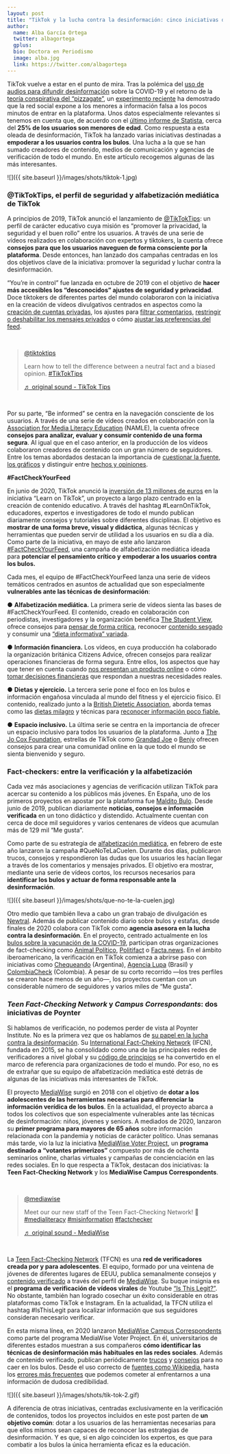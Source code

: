 ```yaml
---
layout: post
title: "TikTok y la lucha contra la desinformación: cinco iniciativas de alfabetización mediática"
author:
  name: Alba García Ortega
  twitter: albagortega
  gplus:  
  bio: Doctora en Periodismo
  image: alba.jpg
  link: https://twitter.com/albagortega
---
```

TikTok vuelve a estar en el punto de mira. Tras la polémica del [uso de audios para difundir desinformación](https://www.nbcnews.com/tech/tech-news/tiktok-audio-gives-new-virality-misinformation-rcna1393) sobre la COVID-19 y el retorno de la [teoría conspirativa del “pizzagate”](https://www.nytimes.com/2020/06/27/technology/pizzagate-justin-bieber-qanon-tiktok.html), un [experimento reciente](https://www.theguardian.com/technology/2021/oct/08/revealed-anti-vaccine-tiktok-videos-viewed-children-as-young-as-nine-covid) ha demostrado que la red social expone a los menores a información falsa a los pocos minutos de entrar en la plataforma. Unos datos especialmente relevantes si tenemos en cuenta que, de acuerdo con el [último informe de Statista](https://www.statista.com/topics/6077/tiktok/#dossierKeyfigures), cerca del **25% de los usuarios son menores de edad**. Como respuesta a esta oleada de desinformación, TikTok ha lanzado varias iniciativas destinadas a **empoderar a los usuarios contra los bulos**. Una lucha a la que se han sumado creadores de contenido, medios de comunicación y agencias de verificación de todo el mundo. En este artículo recogemos algunas de las más interesantes.

![]({{ site.baseurl }}/images/shots/tiktok-1.jpg)

### **@TikTokTips, el perfil de seguridad y alfabetización mediática de TikTok**

A principios de 2019, TikTok anunció el lanzamiento de [@TikTokTips](https://www.tiktok.com/@tiktoktips?lang=en): un perfil de carácter educativo cuya misión es “promover la privacidad, la seguridad y el buen rollo” entre los usuarios. A través de una serie de vídeos realizados en colaboración con expertos y tiktokers, la cuenta ofrece **consejos para que los usuarios naveguen de forma consciente por la plataforma**. Desde entonces, han lanzado dos campañas centradas en los dos objetivos clave de la iniciativa: promover la seguridad y luchar contra la desinformación.

“You’re in control” fue lanzada en octubre de 2019 con el objetivo de **hacer más accesibles los “desconocidos” ajustes de seguridad y privacidad**. Doce tiktokers de diferentes partes del mundo colaboraron con la iniciativa en la creación de vídeos divulgativos centrados en aspectos como la [creación de cuentas privadas](https://www.tiktok.com/@tiktoktips/video/6662441984747113734?source=h5_m&_r=1), los ajustes para [filtrar comentarios](https://www.tiktok.com/@tiktoktips/video/6662442830008421638?source=h5_m&_r=1), [restringir o deshabilitar los mensajes privados](https://www.tiktok.com/@tiktoktips/video/6662442504979221765?source=h5_m&_r=1) o cómo [ajustar las preferencias del feed](https://www.tiktok.com/@tiktoktips/video/6662444458073656582?source=h5_m&_r=1). 

<br>

<blockquote class="tiktok-embed" cite="https://www.tiktok.com/@tiktoktips/video/6854304331622010118" data-video-id="6854304331622010118" style="max-width: 605px;min-width: 325px;" > <section> <a target="_blank" title="@tiktoktips" href="https://www.tiktok.com/@tiktoktips">@tiktoktips</a> <p>Learn how to tell the difference between a neutral fact and a biased opinion. <a title="tiktoktips" target="_blank" href="https://www.tiktok.com/tag/tiktoktips">#TikTokTips</a></p> <a target="_blank" title="♬ original sound - TikTok Tips" href="https://www.tiktok.com/music/original-sound-6854304343189900037">♬ original sound - TikTok Tips</a> </section> </blockquote> <script async src="https://www.tiktok.com/embed.js"></script>

<br>

Por su parte, “Be informed” se centra en la navegación consciente de los usuarios. A través de una serie de vídeos creados en colaboración con la [Association for Media Literacy Education](https://namle.net/) (NAMLE), la cuenta ofrece **consejos para analizar, evaluar y consumir contenido de una forma segura**. Al igual que en el caso anterior, en la producción de los vídeos colaboraron creadores de contenido con un gran número de seguidores. Entre los temas abordados destacan la importancia de [cuestionar la fuente](https://www.tiktok.com/@tiktoktips/video/6854300350510402822), [los gráficos](https://www.tiktok.com/@tiktoktips/video/6854297925187685638) y distinguir entre [hechos y opiniones](https://www.tiktok.com/@tiktoktips/video/6854304331622010118).

**\#FactCheckYourFeed**

En junio de 2020, TikTok anunció la [inversión de 13 millones de euros](https://newsroom.tiktok.com/en-gb/bringing-together-entertainment-and-learning-on-tiktok) en la iniciativa “Learn on TikTok”, un proyecto a largo plazo centrado en la creación de contenido educativo. A través del hashtag #LearnOnTikTok, educadores, expertos e investigadores de todo el mundo publican diariamente consejos y tutoriales sobre diferentes disciplinas. El objetivo es **mostrar de una forma breve, visual y didáctica**, algunas técnicas y herramientas que pueden servir de utilidad a los usuarios en su día a día. Como parte de la iniciativa, en mayo de este año lanzaron [\#FactCheckYourFeed](https://newsroom.tiktok.com/en-gb/tiktok-launches-factcheckyourfeed-to-support-media-literacy), una campaña de alfabetización mediática ideada para **potenciar el pensamiento crítico y** **empoderar a los usuarios contra los bulos.**

Cada mes, el equipo de #FactCheckYourFeed lanza una serie de vídeos temáticos centrados en asuntos de actualidad que son especialmente **vulnerables ante las técnicas de desinformación**:

● **Alfabetización mediática.** La primera serie de vídeos sienta las bases de #FactCheckYourFeed. El contenido, creado en colaboración con periodistas, investigadores y la organización benéfica [The Student View](https://www.thestudentview.org/), ofrece consejos para [pensar de forma crítica](https://www.tiktok.com/@maxfostercnn/video/6958407037550120198), reconocer [contenido sesgado](https://www.tiktok.com/@mrdanwalker/video/6960679236055141637) y consumir una [“dieta informativa” variada](https://www.tiktok.com/@thisisiona/video/6960646396458372358?is_copy_url=1&is_from_webapp=v1).

● **Información financiera.** Los vídeos, en cuya producción ha colaborado la organización británica Citizens Advice, ofrecen consejos para realizar operaciones financieras de forma segura. Entre ellos, los aspectos que hay que tener en cuenta cuando [nos presentan un producto online](https://www.tiktok.com/@pokubanks/video/6974746732559109381?referer_url=https%3A%2F%2Fnewsroom.tiktok.com%2F&referer_video_id=6974746732559109381&refer=embed) o cómo [tomar decisiones financieras](https://www.tiktok.com/@thatmortgageadvisor/video/6974717452328439046?_d=secCgYIASAHKAESMgowaWlXewDw0iMDXHv02xNsmfwc4msiIY7qeTqaRFOEuLK5s26xOXNKdPNrEtdfBLsLGgA%3D&checksum=586caa78646ec24829116a72c94d7b0f5b8acc57f65716c3a35aa963a8c18a00&language=en&preview_pb=0&sec_user_id=MS4wLjABAAAA_ii1pvz5-vugYnV3FK_ZqsokCpaSdYyj82G5JzEl8X6j7ilYbPPI5DGnvRwPUhDk&share_app_id=1233&share_item_id=6974717452328439046&share_link_id=0CC0F88E-CC17-4E6D-9F5D-66DE88373DCB&source=h5_m&timestamp=1623927967&tt_from=whatsapp&u_code=d9dbjagg0c3015&user_id=6762581605398086662&utm_campaign=client_share&utm_medium=ios&utm_source=whatsapp&_r=1) que respondan a nuestras necesidades reales.

● **Dietas y ejercicio.** La tercera serie pone el foco en los bulos e información engañosa vinculada al mundo del fitness y el ejercicio físico. El contenido, realizado junto a la [British Dietetic Association](https://www.bda.uk.com/), aborda temas como las [dietas milagro](https://www.tiktok.com/@lukehannanutrition/video/6984049084353056006?_d=secCgYIASAHKAESMgowXJzqcI%2BTSD3C%2FwA5xOnUuoV%2Fp6mUCDkLOauJRekwITo3KW3isCEXB6Yxn6w4TACGGgA%3D&checksum=35f6962e6e070f02a45937727652ae9efe5c1467b4623979f612ead3f53b874d&language=en&preview_pb=0&sec_user_id=MS4wLjABAAAAruuHLpw6h8Gnj5nCTgMxjbWv91Ts0QLAUnMH20QxLJJYF-hIFYt-TlVNHi3uGEsW&share_app_id=1233&share_item_id=6984049084353056006&share_link_id=3C675087-CEEB-44B5-8A23-279DD8A878DC&source=h5_m&timestamp=1626174406&tt_from=copy&u_code=daa88ddb4bg8mf&user_id=6781493932347376646&utm_campaign=client_share&utm_medium=ios&utm_source=copy&_r=1) y técnicas para [reconocer información poco fiable.](https://www.tiktok.com/@embodyhealthldn/video/6984123010852670726?_d=secCgYIASAHKAESMgowtf3nkOFMW9SROYx8YHn1jjUhzhjwehp10W5T3a3JMKWuOANKJy46hGl7vNpEsPuDGgA%3D&checksum=e1933942a1450178db913b81921903728c5ee5afec7a17a1df1b432faa8fd114&language=en&preview_pb=0&sec_user_id=MS4wLjABAAAAruuHLpw6h8Gnj5nCTgMxjbWv91Ts0QLAUnMH20QxLJJYF-hIFYt-TlVNHi3uGEsW&share_app_id=1233&share_item_id=6984123010852670726&share_link_id=F7B18CD4-7A32-480F-81C5-D39B01B6805F&source=h5_m&timestamp=1626174471&tt_from=copy&u_code=daa88ddb4bg8mf&user_id=6781493932347376646&utm_campaign=client_share&utm_medium=ios&utm_source=copy&_r=1&is_copy_url=1&is_from_webapp=v1)

● **Espacio inclusivo.** La última serie se centra en la importancia de ofrecer un espacio inclusivo para todos los usuarios de la plataforma. Junto a [The Jo Cox Foundation](https://www.tiktok.com/@jocoxfoundation?_d=secCgYIASAHKAESPgo8fD30vn4SfVHfv%2BWllFJNXQEX4PoQNiuqUHIBBb7n9%2BELnW1fMwTejA8PXGv%2BWPkX1h9iwAQ6MpdHQQQxGgA%3D&checksum=224cb18df118c6abd21294a1d90b62511be44fab6d04c0d39c91154781032e3a&language=en&preview_pb=0&sec_user_id=MS4wLjABAAAAjZIyTqbKbHecvu2mAIFUfd2qkOFWul7Qf6Mk8MJw9Gkjo9eoWzS7fsjMVEWBrBqm&share_app_id=1233&share_item_id=7003705785926569221&share_link_id=24bca081-079e-4d7a-91d8-199cbb79726d&source=h5_m&timestamp=1630678178&u_code=dkab1amfa61fkd&user_id=7000751644472247301&utm_campaign=client_share&utm_medium=android&utm_source=copy&_r=1), estrellas de TikTok como [Grandad Joe](https://www.tiktok.com/@grandadjoe1933?) o [Benjy](https://www.tiktok.com/@benjy_lookbook?lang=en) ofrecen consejos para crear una comunidad online en la que todo el mundo se sienta bienvenido y seguro.

### **Fact-checkers: entre la verificación y la alfabetización**

Cada vez más asociaciones y agencias de verificación utilizan TikTok para acercar su contenido a los públicos más jóvenes. En España, uno de los primeros proyectos en apostar por la plataforma fue [Maldito Bulo](https://www.tiktok.com/@malditobulo). Desde junio de 2019, publican diariamente **noticias, consejos e información verificada** en un tono didáctico y distendido. Actualmente cuentan con cerca de doce mil seguidores y varios centenares de vídeos que acumulan más de 129 mil “Me gusta”.

Como parte de su estrategia de [alfabetización mediática](https://educa.maldita.es/), en febrero de este año lanzaron la campaña #QueNoTeLaCuelen. Durante dos días, publicaron trucos, consejos y respondieron las dudas que los usuarios les hacían llegar a través de los comentarios y mensajes privados. El objetivo era mostrar, mediante una serie de vídeos cortos, los recursos necesarios para **identificar los bulos y actuar de forma responsable ante la desinformación**.

![]({{ site.baseurl }}/images/shots/que-no-te-la-cuelen.jpg)

Otro medio que también lleva a cabo un gran trabajo de divulgación es [Newtral](https://www.tiktok.com/@newtraltiktok?). Además de publicar contenido diario sobre bulos y estafas, desde finales de 2020 colabora con TikTok como **agencia asesora en la lucha contra la desinformación**. En el proyecto, centrado actualmente en los [bulos sobre la vacunación de la COVID-19](https://newsroom.tiktok.com/en-gb/taking-action-against-covid-19-vaccine-misinformation), participan otras organizaciones de fact-checking como [Animal Político](https://www.animalpolitico.com/), [Politifact](https://www.politifact.com/) o [Facta.news](https://facta.news/). En el ámbito iberoamericano, la verificación en TikTok comienza a abrirse paso con iniciativas como [Chequeando](https://www.tiktok.com/@chequeado?) (Argentina), [Agencia Lupa](https://www.tiktok.com/@agencialupa?) (Brasil) y [ColombiaCheck](https://www.tiktok.com/@colcheck?) (Colombia). A pesar de su corto recorrido —los tres perfiles se crearon hace menos de un año—, los proyectos cuentan con un considerable número de seguidores y varios miles de “Me gusta”.

### ***Teen Fact-Checking Network* y *Campus Correspondants*: dos iniciativas de Poynter**

Si hablamos de verificación, no podemos perder de vista al Poynter Institute. No es la primera vez que os hablamos de [su papel en la lucha contra la desinformación](https://mip.umh.es/blog/2019/05/17/verificadores-union-europea-facebook-desinformacion/). Su [International Fact-Cheking Network](https://www.poynter.org/ifcn/) (IFCN), fundada en 2015, se ha consolidado como una de las principales redes de verificadores a nivel global y su [código de principios](https://www.poynter.org/ifcn-fact-checkers-code-of-principles/) se ha convertido en el marco de referencia para organizaciones de todo el mundo. Por eso, no es de extrañar que su equipo de alfabetización mediática esté detrás de algunas de las iniciativas más interesantes de TikTok.

El proyecto [MediaWise](https://www.poynter.org/mediawise/) surgió en 2018 con el objetivo de **dotar a los adolescentes de las herramientas necesarias para diferenciar la información verídica de los bulos**. En la actualidad, el proyecto abarca a todos los colectivos que son especialmente vulnerables ante las técnicas de desinformación: niños, jóvenes y seniors. A mediados de 2020, lanzaron su **primer programa para mayores de 65 años** sobre información relacionada con la pandemia y noticias de carácter político. Unas semanas más tarde, vio la luz la iniciativa [MediaWise Voter Project](https://www.poynter.org/mediawise-voter-project-mvp/), un **programa destinado a “votantes primerizos”** compuesto por más de ochenta seminarios online, charlas virtuales y campañas de concienciación en las redes sociales. En lo que respecta a TikTok, destacan dos iniciativas: la **Teen Fact-Checking Network** y los **MediaWise Campus Correspondents**.

<br>

<blockquote class="tiktok-embed" cite="https://www.tiktok.com/@mediawise/video/6786700053399506182" data-video-id="6786700053399506182" style="max-width: 605px;min-width: 325px;" > <section> <a target="_blank" title="@mediawise" href="https://www.tiktok.com/@mediawise">@mediawise</a> <p>Meet our our new staff of the Teen Fact-Checking Network! 🤩 <a title="medialiteracy" target="_blank" href="https://www.tiktok.com/tag/medialiteracy">#medialiteracy</a> <a title="misinformation" target="_blank" href="https://www.tiktok.com/tag/misinformation">#misinformation</a> <a title="factchecker" target="_blank" href="https://www.tiktok.com/tag/factchecker">#factchecker</a></p> <a target="_blank" title="♬ original sound - MediaWise" href="https://www.tiktok.com/music/original-sound-6786697272060070662">♬ original sound - MediaWise</a> </section> </blockquote> <script async src="https://www.tiktok.com/embed.js"></script>

<br>

La [Teen Fact-Checking Network](https://www.poynter.org/teen-fact-checking-network/) (TFCN) es una **red de verificadores creada por y para adolescentes**. El equipo, formado por una veintena de jóvenes de diferentes lugares de EEUU, publica semanalmente consejos y [contenido verificado](https://www.tiktok.com/@mediawise/video/6982226727548341509?language=en&sec_uid=MS4wLjABAAAAxETHzLsyfeomasIzgClSnX6qUCD4gKa6gThdB83jFJg3L_pgMqfiZbH9rJKIQaTM&u_code=d6dagb0bf4f4d4&utm_campaign=client_share&app=musically&utm_medium=ios&user_id=6696790925320881157&tt_from=copy&utm_source=copy&source=h5_m&is_copy_url=1&is_from_webapp=v1) a través del perfil de [MediaWise](https://www.tiktok.com/@mediawise?language=en&sec_uid=MS4wLjABAAAAxETHzLsyfeomasIzgClSnX6qUCD4gKa6gThdB83jFJg3L_pgMqfiZbH9rJKIQaTM&u_code=d6dagb0bf4f4d4&utm_campaign=client_share&app=musically&utm_medium=ios&user_id=6696790925320881157&tt_from=copy&utm_source=copy&source=h5_m&is_copy_url=1&is_from_webapp=v1). Su buque insignia es el **programa de verificación de vídeos virales** de Youtube [“Is This Legit?”](https://www.youtube.com/watch?v=5XhjbGpqwmw&ab_channel=MediaWise). No obstante, también han logrado cosechar un éxito considerable en otras plataformas como TikTok e Instagram. En la actualidad, la TFCN utiliza el hashtag #IsThisLegit para localizar información que sus seguidores consideran necesario verificar.

En esta misma línea, en 2020 lanzaron [MediaWise Campus Correspondents](https://www.poynter.org/mediawise-voter-project-college-correspondents/) como parte del programa MediaWise Voter Project. En él, universitarios de diferentes estados muestran a sus compañeros **cómo identificar las técnicas de desinformación más habituales en las redes sociales**. Además de contenido verificado, publican periódicamente [trucos](https://www.tiktok.com/@mediawise/video/7007855115407215878?language=en&sec_uid=MS4wLjABAAAAxETHzLsyfeomasIzgClSnX6qUCD4gKa6gThdB83jFJg3L_pgMqfiZbH9rJKIQaTM&u_code=d6dagb0bf4f4d4&utm_campaign=client_share&app=musically&utm_medium=ios&user_id=6696790925320881157&tt_from=copy&utm_source=copy&source=h5_m&is_copy_url=1&is_from_webapp=v1) y [consejos](https://www.tiktok.com/@mediawise/video/6984103984982166789?language=en&sec_uid=MS4wLjABAAAAxETHzLsyfeomasIzgClSnX6qUCD4gKa6gThdB83jFJg3L_pgMqfiZbH9rJKIQaTM&u_code=d6dagb0bf4f4d4&utm_campaign=client_share&app=musically&utm_medium=ios&user_id=6696790925320881157&tt_from=copy&utm_source=copy&source=h5_m&is_copy_url=1&is_from_webapp=v1) para no caer en los bulos. Desde el uso correcto de [fuentes como Wikipedia](https://www.tiktok.com/@mediawise/video/7006036829459811590?language=en&sec_uid=MS4wLjABAAAAxETHzLsyfeomasIzgClSnX6qUCD4gKa6gThdB83jFJg3L_pgMqfiZbH9rJKIQaTM&u_code=d6dagb0bf4f4d4&utm_campaign=client_share&app=musically&utm_medium=ios&user_id=6696790925320881157&tt_from=copy&utm_source=copy&source=h5_m&is_copy_url=1&is_from_webapp=v1), hasta los [errores más frecuentes](https://www.tiktok.com/@mediawise/video/6992678105697504518?language=en&sec_uid=MS4wLjABAAAAxETHzLsyfeomasIzgClSnX6qUCD4gKa6gThdB83jFJg3L_pgMqfiZbH9rJKIQaTM&u_code=d6dagb0bf4f4d4&utm_campaign=client_share&app=musically&utm_medium=ios&user_id=6696790925320881157&tt_from=copy&utm_source=copy&source=h5_m&is_copy_url=1&is_from_webapp=v1) que podemos cometer al enfrentarnos a una información de dudosa credibilidad.

![]({{ site.baseurl }}/images/shots/tik-tok-2.gif)

A diferencia de otras iniciativas, centradas exclusivamente en la verificación de contenidos, todos los proyectos incluidos en este post parten de **un objetivo común**: dotar a los usuarios de las herramientas necesarias para que ellos mismos sean capaces de reconocer las estrategias de desinformación. Y es que, si en algo coinciden los expertos, es que para combatir a los bulos la única herramienta eficaz es la educación.